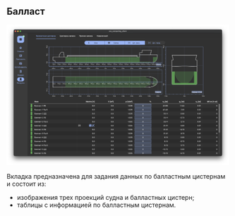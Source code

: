## Балласт
![Общий вид вкладки "Балласт"](/docs/user-guide/ru/part03_loading/chapter01_ballast/ballast.png "Общий вид страницы 'Балласт'")

Вкладка предназначена для задания данных по балластным цистернам и состоит из:
- изображения трех проекций судна и балластных цистерн;
- таблицы с информацией по балластным цистернам.